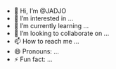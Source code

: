 - 👋 Hi, I’m @JADJO
- 👀 I’m interested in ...
- 🌱 I’m currently learning ...
- 💞️ I’m looking to collaborate on ...
- 📫 How to reach me ...
- 😄 Pronouns: ...
- ⚡ Fun fact: ...

<!---
JADJO/JADJO is a ✨ special ✨ repository because its `README.md` (this file) appears on your GitHub profile.
You can click the Preview link to take a look at your changes.
--->
